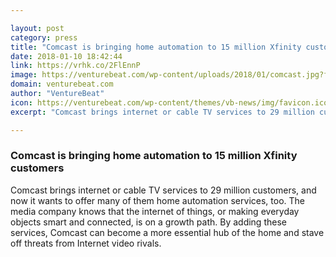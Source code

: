 ```yaml
---

layout: post
category: press
title: "Comcast is bringing home automation to 15 million Xfinity customers"
date: 2018-01-10 18:42:44
link: https://vrhk.co/2FlEnnP
image: https://venturebeat.com/wp-content/uploads/2018/01/comcast.jpg?fit=780%2C476&strip=all
domain: venturebeat.com
author: "VentureBeat"
icon: https://venturebeat.com/wp-content/themes/vb-news/img/favicon.ico
excerpt: "Comcast brings internet or cable TV services to 29 million customers, and now it wants to offer many of them home automation services, too. The media company knows that the internet of things, or making everyday objects smart and connected, is on a growth path. By adding these services, Comcast can become a more essential hub of the home and stave off threats from Internet video rivals."

---
```


### Comcast is bringing home automation to 15 million Xfinity customers

Comcast brings internet or cable TV services to 29 million customers, and now it wants to offer many of them home automation services, too. The media company knows that the internet of things, or making everyday objects smart and connected, is on a growth path. By adding these services, Comcast can become a more essential hub of the home and stave off threats from Internet video rivals.